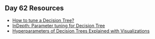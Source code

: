 ## Day 62 Resources 

- [How to tune a Decision Tree?](https://towardsdatascience.com/how-to-tune-a-decision-tree-f03721801680)
- [InDepth: Parameter tuning for Decision Tree](https://medium.com/@mohtedibf/indepth-parameter-tuning-for-decision-tree-6753118a03c3)
- [Hyperparameters of Decision Trees Explained with Visualizations](https://towardsdatascience.com/hyperparameters-of-decision-trees-explained-with-visualizations-1a6ef2f67edf)